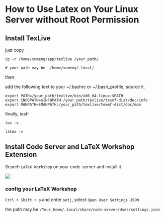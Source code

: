 
# How to Use Latex on Your Linux Server without Root Permission

## Install TexLive

just copy

```{sh}
cp -r /home/xumeng/app/texlive /your_path/

# your path may be  /home/xumeng/.local/
```

then

add the following text to your ~/.bashrc or ~/.bash_profile, source it.
```{sh}
export PATH=/your_path/texlive/bin/x86_64-linux:$PATH    
export INFOPATH=$INFOPATH:/your_path/texlive/texmf-dist/doc/info
export MANPATH=$MANPATH:/your_path/texlive/texmf-dist/doc/man
```
finally, test!

```{sh}
tex -v

latex -v
```


## Install Code Server and LaTeX Workshop Extension

Search `LaTeX Workshop` on your code-server and install it

![](https://pic3.zhimg.com/80/v2-37df048ea711ccd6191a06763899d952_1440w.webp)


### config your LaTeX Workshop

`Ctrl + Shift + p` and enter `setj`, select `Open User Settings JSON`

the path may be `/Your_Home/.local/share/code-server/User/settings.json`


































